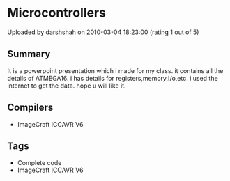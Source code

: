 # Microcontrollers

Uploaded by darshshah on 2010-03-04 18:23:00 (rating 1 out of 5)

## Summary

It is a powerpoint presentation which i made for my class. it contains all the details of ATMEGA16. i has details for registers,memory,I/o,etc. i used the internet to get the data. hope u will like it.

## Compilers

- ImageCraft ICCAVR V6

## Tags

- Complete code
- ImageCraft ICCAVR V6
